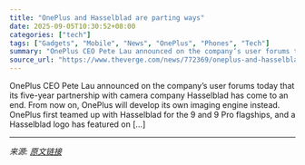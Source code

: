 ```yaml
---
title: "OnePlus and Hasselblad are parting ways"
date: 2025-09-05T10:30:52+08:00
categories: ["tech"]
tags: ["Gadgets", "Mobile", "News", "OnePlus", "Phones", "Tech"]
summary: "OnePlus CEO Pete Lau announced on the company’s user forums today that its five-year partnership with camera company Hasselblad has come to an end. From now on, OnePlus will develop its own imaging en"
source_url: "https://www.theverge.com/news/772369/oneplus-and-hasselblad-are-parting-ways"
---
```


OnePlus CEO Pete Lau announced on the company’s user forums today that its five-year partnership with camera company Hasselblad has come to an end. From now on, OnePlus will develop its own imaging engine instead. OnePlus first teamed up with Hasselblad for the 9 and 9 Pro flagships, and a Hasselblad logo has featured on [&#8230;]

---

*来源: [原文链接](https://www.theverge.com/news/772369/oneplus-and-hasselblad-are-parting-ways)*

